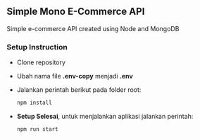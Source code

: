 ## Simple Mono E-Commerce API

Simple e-commerce API created using Node and MongoDB

### Setup Instruction

- Clone repository

- Ubah nama file **.env-copy** menjadi **.env**

- Jalankan perintah berikut pada folder root:
  ```bash
  npm install
  ```

- **Setup Selesai**, untuk menjalankan aplikasi jalankan perintah:
  ```bash
  npm run start
  ```
